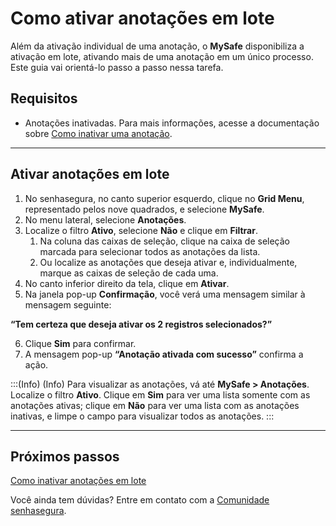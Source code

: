 # Como ativar anotações em lote

Além da ativação individual de uma anotação, o **MySafe** disponibiliza a ativação em lote, ativando mais de uma anotação em um único processo. Este guia vai orientá-lo passo a passo nessa tarefa.

## Requisitos

* Anotações inativadas. Para mais informações, acesse a documentação sobre [Como inativar uma anotação](/v3-32/docs/pt/mysafe-notes-disable).

* * *

## Ativar anotações em lote

1. No senhasegura, no canto superior esquerdo, clique no **Grid Menu**, representado pelos nove quadrados, e selecione **MySafe**.
2. No menu lateral, selecione **Anotações**.
3. Localize o filtro **Ativo**, selecione **Não** e clique em **Filtrar**.
    1. Na coluna das caixas de seleção, clique na caixa de seleção marcada para selecionar todos as anotações da lista.
    2. Ou localize as anotações que deseja ativar e, individualmente, marque as caixas de seleção de cada uma.
4. No canto inferior direito da tela, clique em **Ativar**.
5. Na janela pop-up **Confirmação**, você verá uma mensagem similar à mensagem seguinte:

**“Tem certeza que deseja ativar os 2 registros selecionados?”**


6. Clique **Sim** para confirmar.
7. A mensagem pop-up **“Anotação ativada com sucesso”** confirma a ação.

:::(Info) (Info)
Para visualizar as anotações, vá até **MySafe > Anotações**. Localize o filtro **Ativo**. Clique em **Sim** para ver uma lista somente com as anotações ativas; clique em **Não** para ver uma lista com as anotações inativas, e limpe o campo para visualizar todos as anotações.
:::
***
## Próximos passos
[Como inativar anotações em lote](/v3-32/docs/pt/mysafe-notes-batch-disable)


Você ainda tem dúvidas? Entre em contato com a [Comunidade senhasegura](https://community.senhasegura.io/).
